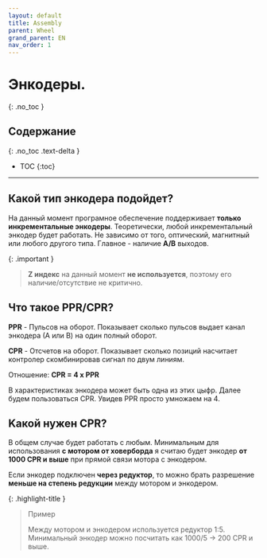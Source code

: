 ```yaml
---
layout: default
title: Assembly
parent: Wheel
grand_parent: EN
nav_order: 1
---
```


# Энкодеры.
{: .no_toc }

## Содержание
{: .no_toc .text-delta }

- TOC
  {:toc}

---

## Какой тип энкодера подойдет?

На данный момент програмное обеспечение поддерживает **только инкрементальные энкодеры**.
Теоретически, любой инкрементальный энкодер будет работать. Не зависимо от того, оптический, магнитный или любого
другого типа. Главное - наличие **A/B** выходов.

{: .important }
> **Z индекс** на данный момент **не используется**, поэтому его наличие/отсутствие не критично.

## Что такое PPR/CPR?

**PPR** - Пульсов на оборот. Показывает сколько пульсов выдает канал энкодера (А или B) на один полный оборот.

**CPR** - Отсчетов на оборот. Показывает сколько позиций насчитает контролер скомбинировав сигнал по двум линиям.

Отношение: **CPR = 4 x PPR**

В характеристиках энкодера может быть одна из этих цыфр.
Далее будем пользоваться CPR. Увидев PPR просто умножаем на 4.

## Kакой нужен CPR?

В общем случае будет работать с любым. Минимальным для использования **с мотором от ховерборда**
я считаю будет энкодер **от 1000 CPR и выше** при прямой связи мотора с энкодером.

Если энкодер подключен **через редуктор**, то можно брать разрешение **меньше на степень
редукции** между мотором и энкодером.

{: .highlight-title }
>Пример
>
>Mежду мотором и энкодером используется редуктор 1:5. Минимальный энкодер можно посчитать как 1000/5 -> 200 CPR и выше.   
